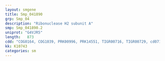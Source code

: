```yaml
---
layout: smgene
title: Smp_041890
grp: Smp_04
description: "Ribonuclease H2 subunit A"
smp: Smp_041890.2
uniprot: "G4VJR5"
length:   873
cdd: "COG0164, COG1039, PRK00996, PRK14551, TIGR00716, TIGR00729, cd07181, cl14782, pfam01351"
kk: K10743
categories: sm
---
```

